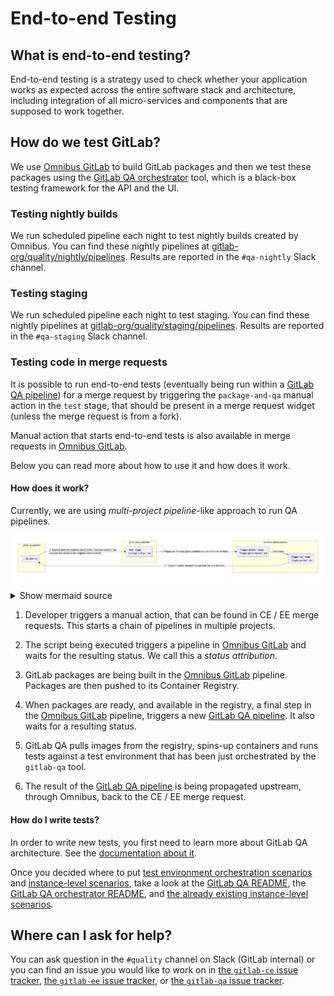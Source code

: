 # End-to-end Testing

## What is end-to-end testing?

End-to-end testing is a strategy used to check whether your application works
as expected across the entire software stack and architecture, including
integration of all micro-services and components that are supposed to work
together.

## How do we test GitLab?

We use [Omnibus GitLab][omnibus-gitlab] to build GitLab packages and then we
test these packages using the [GitLab QA orchestrator][gitlab-qa] tool, which is
a black-box testing framework for the API and the UI.

### Testing nightly builds

We run scheduled pipeline each night to test nightly builds created by Omnibus.
You can find these nightly pipelines at [gitlab-org/quality/nightly/pipelines][quality-nightly-pipelines].
Results are reported in the `#qa-nightly` Slack channel.

### Testing staging

We run scheduled pipeline each night to test staging.
You can find these nightly pipelines at [gitlab-org/quality/staging/pipelines][quality-staging-pipelines].
Results are reported in the `#qa-staging` Slack channel.

### Testing code in merge requests

It is possible to run end-to-end tests (eventually being run within a
[GitLab QA pipeline][gitlab-qa-pipelines]) for a merge request by triggering
the `package-and-qa` manual action in the `test` stage, that should be present
in a merge request widget (unless the merge request is from a fork).

Manual action that starts end-to-end tests is also available in merge requests
in [Omnibus GitLab][omnibus-gitlab].

Below you can read more about how to use it and how does it work.

#### How does it work?

Currently, we are using _multi-project pipeline_-like approach to run QA
pipelines.

![QA on merge requests CI/CD architecture](img/qa_on_merge_requests_cicd_architecture.png)

<details>
<summary>Show mermaid source</summary>
<pre>
graph LR
    A1 -.->|1. Triggers an omnibus-gitlab pipeline and wait for it to be done| A2
    B2[<b>`Trigger-qa` stage</b><br />`Trigger:qa-test` job] -.->|2. Triggers a gitlab-qa pipeline and wait for it to be done| A3

subgraph gitlab-ce/ee pipeline
    A1[<b>`test` stage</b><br />`package-and-qa` job]
    end

subgraph omnibus-gitlab pipeline
    A2[<b>`Trigger-docker` stage</b></b><br />`Trigger:gitlab-docker` job] -->|once done| B2
    end

subgraph gitlab-qa pipeline
    A3>QA jobs run] -.->|3. Reports back the pipeline result to the `package-and-qa` job<br />and post the result  on the original commit tested| A1
    end
</pre>
</details>

1. Developer triggers a manual action, that can be found in CE / EE merge
   requests. This starts a chain of pipelines in multiple projects.

1. The script being executed triggers a pipeline in [Omnibus GitLab][omnibus-gitlab]
   and waits for the resulting status. We call this a _status attribution_.

1. GitLab packages are being built in the [Omnibus GitLab][omnibus-gitlab]
   pipeline. Packages are then pushed to its Container Registry.

1. When packages are ready, and available in the registry, a final step in the
   [Omnibus GitLab][omnibus-gitlab] pipeline, triggers a new
   [GitLab QA pipeline][gitlab-qa-pipelines]. It also waits for a resulting status.

1. GitLab QA pulls images from the registry, spins-up containers and runs tests
   against a test environment that has been just orchestrated by the `gitlab-qa`
   tool.

1. The result of the [GitLab QA pipeline][gitlab-qa-pipelines] is being
   propagated upstream, through Omnibus, back to the CE / EE merge request.

#### How do I write tests?

In order to write new tests, you first need to learn more about GitLab QA
architecture. See the [documentation about it][gitlab-qa-architecture].

Once you decided where to put [test environment orchestration scenarios] and
[instance-level scenarios], take a look at the [GitLab QA README][instance-qa-readme],
the [GitLab QA orchestrator README][gitlab-qa-readme], and [the already existing
instance-level scenarios][instance-level scenarios].

## Where can I ask for help?

You can ask question in the `#quality` channel on Slack (GitLab internal) or
you can find an issue you would like to work on in
[the `gitlab-ce` issue tracker][gitlab-ce-issues],
[the `gitlab-ee` issue tracker][gitlab-ce-issues], or
[the `gitlab-qa` issue tracker][gitlab-qa-issues].

[omnibus-gitlab]: https://gitlab.com/gitlab-org/omnibus-gitlab
[gitlab-qa]: https://gitlab.com/gitlab-org/gitlab-qa
[gitlab-qa-readme]: https://gitlab.com/gitlab-org/gitlab-qa/tree/master/README.md
[gitlab-qa-pipelines]: https://gitlab.com/gitlab-org/gitlab-qa/pipelines
[quality-nightly-pipelines]: https://gitlab.com/gitlab-org/quality/nightly/pipelines
[quality-staging-pipelines]: https://gitlab.com/gitlab-org/quality/staging/pipelines
[gitlab-qa-architecture]: https://gitlab.com/gitlab-org/gitlab-qa/blob/master/docs/architecture.md
[gitlab-qa-issues]: https://gitlab.com/gitlab-org/gitlab-qa/issues?label_name%5B%5D=new+scenario
[gitlab-ce-issues]: https://gitlab.com/gitlab-org/gitlab-ce/issues?label_name[]=QA&label_name[]=test
[gitlab-ee-issues]: https://gitlab.com/gitlab-org/gitlab-ee/issues?label_name[]=QA&label_name[]=test
[test environment orchestration scenarios]: https://gitlab.com/gitlab-org/gitlab-qa/tree/master/lib/gitlab/qa/scenario
[instance-level scenarios]: https://gitlab.com/gitlab-org/gitlab-ce/tree/master/qa/qa/specs/features
[Page objects documentation]: https://gitlab.com/gitlab-org/gitlab-ce/tree/master/qa/qa/page/README.md
[instance-qa-readme]: https://gitlab.com/gitlab-org/gitlab-ce/tree/master/qa/README.md
[instance-qa-examples]: https://gitlab.com/gitlab-org/gitlab-ce/tree/master/qa/qa
